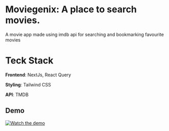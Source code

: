 
# Moviegenix: A place to search movies.
A movie app made using imdb api for searching and bookmarking
favourite movies

# Teck Stack
**Frontend**: NextJs, React Query


**Styling**: Tailwind CSS


**API**: TMDB


## Demo

[![Watch the demo](https://cdn.discordapp.com/attachments/603301056423919629/905009117800833044/unknown.png)](https://www.youtube.com/watch?v=-Nmut1dGNhs)
